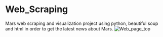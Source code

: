 # Web_Scraping
Mars web scraping and visualization project using python, beautiful soup and html in order to get the latest news about Mars.
![Web_page_top](Mars_Webscrape_image_2.png)
